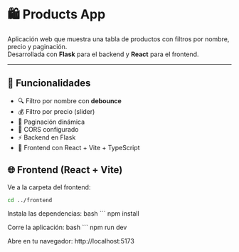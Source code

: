 # 🛍️ Products App

Aplicación web que muestra una tabla de productos con filtros por nombre, precio y paginación.  
Desarrollada con **Flask** para el backend y **React** para el frontend.

---

## 🧩 Funcionalidades

- 🔍 Filtro por nombre con **debounce**
- 💰 Filtro por precio (slider)
- 📄 Paginación dinámica
- 🎯 CORS configurado
- ⚡ Backend en Flask
- 🎨 Frontend con React + Vite + TypeScript

## 🌐 Frontend (React + Vite)
Ve a la carpeta del frontend:

```bash
cd ../frontend
```

Instala las dependencias:
bash ```
npm install

Corre la aplicación:
bash ```
npm run dev

Abre en tu navegador: http://localhost:5173



